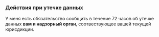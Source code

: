 ### Действия при утечке данных

У меня есть обязательство сообщить в течение 72 часов об утечке данных **вам и надзорный орган**, соотвествующее вашей текущей юрисдикции.

